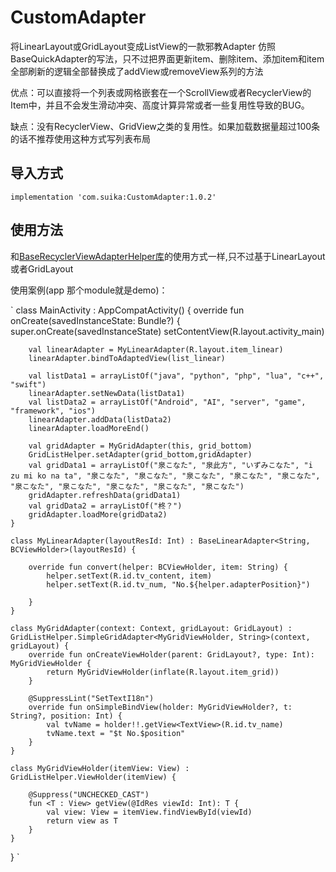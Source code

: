 # CustomAdapter
将LinearLayout或GridLayout变成ListView的一款邪教Adapter
仿照BaseQuickAdapter的写法，只不过把界面更新item、删除item、添加item和item全部刷新的逻辑全部替换成了addView或removeView系列的方法

优点：可以直接将一个列表或网格嵌套在一个ScrollView或者RecyclerView的Item中，并且不会发生滑动冲突、高度计算异常或者一些复用性导致的BUG。

缺点：没有RecyclerView、GridView之类的复用性。如果加载数据量超过100条的话不推荐使用这种方式写列表布局

## 导入方式
`implementation 'com.suika:CustomAdapter:1.0.2'`

## 使用方法
和[BaseRecyclerViewAdapterHelper库](https://github.com/CymChad/BaseRecyclerViewAdapterHelper)的使用方式一样,只不过基于LinearLayout或者GridLayout

使用案例(app 那个module就是demo)：

`
class MainActivity : AppCompatActivity() {
    override fun onCreate(savedInstanceState: Bundle?) {
        super.onCreate(savedInstanceState)
        setContentView(R.layout.activity_main)

        val linearAdapter = MyLinearAdapter(R.layout.item_linear)
        linearAdapter.bindToAdaptedView(list_linear)

        val listData1 = arrayListOf("java", "python", "php", "lua", "c++", "swift")
        linearAdapter.setNewData(listData1)
        val listData2 = arrayListOf("Android", "AI", "server", "game", "framework", "ios")
        linearAdapter.addData(listData2)
        linearAdapter.loadMoreEnd()

        val gridAdapter = MyGridAdapter(this, grid_bottom)
        GridListHelper.setAdapter(grid_bottom,gridAdapter)
        val gridData1 = arrayListOf("泉こなた", "泉此方", "いずみこなた", "i zu mi ko na ta", "泉こなた", "泉こなた", "泉こなた", "泉こなた", "泉こなた", "泉こなた", "泉こなた", "泉こなた", "泉こなた", "泉こなた")
        gridAdapter.refreshData(gridData1)
        val gridData2 = arrayListOf("柊？")
        gridAdapter.loadMore(gridData2)
    }

    class MyLinearAdapter(layoutResId: Int) : BaseLinearAdapter<String, BCViewHolder>(layoutResId) {

        override fun convert(helper: BCViewHolder, item: String) {
            helper.setText(R.id.tv_content, item)
            helper.setText(R.id.tv_num, "No.${helper.adapterPosition}")

        }
    }

    class MyGridAdapter(context: Context, gridLayout: GridLayout) : GridListHelper.SimpleGridAdapter<MyGridViewHolder, String>(context, gridLayout) {
        override fun onCreateViewHolder(parent: GridLayout?, type: Int): MyGridViewHolder {
            return MyGridViewHolder(inflate(R.layout.item_grid))
        }

        @SuppressLint("SetTextI18n")
        override fun onSimpleBindView(holder: MyGridViewHolder?, t: String?, position: Int) {
            val tvName = holder!!.getView<TextView>(R.id.tv_name)
            tvName.text = "$t No.$position"
        }
    }

    class MyGridViewHolder(itemView: View) : GridListHelper.ViewHolder(itemView) {

        @Suppress("UNCHECKED_CAST")
        fun <T : View> getView(@IdRes viewId: Int): T {
            val view: View = itemView.findViewById(viewId)
            return view as T
        }
    }
}
`
